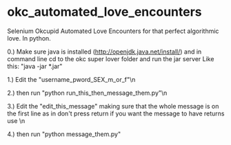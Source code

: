 okc_automated_love_encounters
=============================

Selenium Okcupid Automated Love Encounters for that perfect algorithmic love. In python.

0.) Make sure java  is installed (http://openjdk.java.net/install/) and in command line cd to the okc super lover folder and run the jar server Like this: "java -jar *.jar" 

1.) Edit the "username_pword_SEX_m_or_f"\n

2.) then run "python run_this_then_message_them.py"\n

3.) Edit the "edit_this_message" making sure that the whole message is on the first line as in don't press return if you want the message to have returns use \n

4.) then run "python message_them.py"

